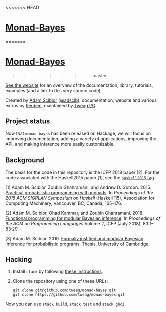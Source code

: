 <<<<<<< HEAD
# [Monad-Bayes](https://monad-bayes-site.netlify.app/about.html)
=======
# [Monad-Bayes](https://monad-bayes.netlify.app)
>>>>>>> master

<!-- [![Hackage](https://img.shields.io/hackage/v/monad-bayes.svg)](https://hackage.haskell.org/package/monad-bayes)
[![Stackage](http://stackage.org/package/monad-bayes/badge/lts)](http://stackage.org/lts/package/monad-bayes)
[![Hackage Deps](https://img.shields.io/hackage-deps/v/monad-bayes.svg)](http://packdeps.haskellers.com/reverse/monad-bayes)
[![Build status](https://badge.buildkite.com/147af088063e8619fcf52ecf93fa7dd3353a2e8a252ef8e6ad.svg?branch=master)](https://buildkite.com/tweag-1/monad-bayes) -->

[See the website](https://monad-bayes-site.netlify.app/_site/about.html) for an overview of the documentation, library, tutorials, examples (and a link to this very source code). 

<!-- Monad-Bayes is a library for **probabilistic programming in Haskell**. The emphasis is on composition of inference algorithms, and is implemented in terms of monad transformers. -->

<!-- See the [documentation](https://monad-bayes.netlify.app/) for a quick-start user guide and a reference overview of how it all works. -->

Created by [Adam Scibior][adam-web] ([@adscib][adam-github]), documentation, website and various extras by [Reuben][reuben-web], maintained by [Tweag I/O][tweagio].

## Project status

Now that `monad-bayes` has been released on Hackage, we will focus on improving
documentation, adding a variety of applications, improving the API, and making inference more easily customizable.

## Background

The basis for the code in this repository is the ICFP 2018 paper [2]. For the
code associated with the Haskell2015 paper [1], see the [`haskell2015`
tag][haskell2015-tag].

[1] Adam M. Ścibior, Zoubin Ghahramani, and Andrew D. Gordon. 2015. [Practical
probabilistic programming with monads][haskell2015-doi]. In _Proceedings of the
2015 ACM SIGPLAN Symposium on Haskell_ (Haskell ’15), Association for Computing
Machinery, Vancouver, BC, Canada, 165–176.

[2] Adam M. Ścibior, Ohad Kammar, and Zoubin Ghahramani. 2018. [Functional
programming for modular Bayesian inference][icfp2018-doi]. In _Proceedings of
the ACM on Programming Languages_ Volume 2, ICFP (July 2018), 83:1–83:29.

[3] Adam M. Ścibior. 2019. [Formally justified and modular Bayesian inference
for probabilistic programs][thesis-doi]. Thesis. University of Cambridge.

## Hacking

1. Install `stack` by following [these instructions][stack-install].

2. Clone the repository using one of these URLs:
   ```
   git clone git@github.com:tweag/monad-bayes.git
   git clone https://github.com/tweag/monad-bayes.git
   ```

Now you can use `stack build`, `stack test` and `stack ghci`.

[adam-github]: https://github.com/adscib
[adam-web]: https://www.cs.ubc.ca/~ascibior/
[reuben-web]: https://reubencohngordon.com/
[haskell2015-doi]: https://doi.org/10.1145/2804302.2804317
[haskell2015-tag]: https://github.com/tweag/monad-bayes/tree/haskell2015
[icfp2018-doi]: https://doi.org/10.1145/3236778
[models]: https://github.com/tweag/monad-bayes/tree/master/models
[stack-install]: https://docs.haskellstack.org/en/stable/install_and_upgrade/
[thesis-doi]: https://doi.org/10.17863/CAM.42233
[tweagio]: https://tweag.io
